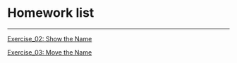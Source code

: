 # Homework list



---

[Exercise_02: Show the Name][1]

[Exercise_03: Move the Name][2]


  [1]: https://www.zybuluo.com/Ylllllax/note/880841
  [2]: https://www.zybuluo.com/Ylllllax/note/893718
